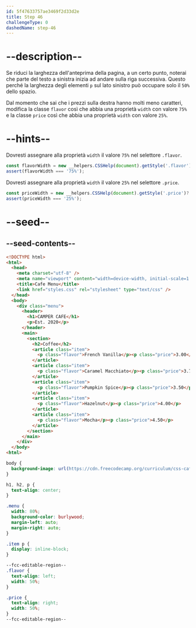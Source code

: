 ```yaml
---
id: 5f47633757ae3469f2d33d2e
title: Step 46
challengeType: 0
dashedName: step-46
---
```


# --description--

Se riduci la larghezza dell'anteprima della pagina, a un certo punto, noterai che parte del testo a sinistra inizia ad andare sulla riga successiva. Questo perché la larghezza degli elementi `p` sul lato sinistro può occupare solo il `50%` dello spazio.

Dal momento che sai che i prezzi sulla destra hanno molti meno caratteri, modifica la classe `flavor` così che abbia una proprietà `width` con valore `75%` e la classe `price` così che abbia una proprietà `width` con valore `25%`.

# --hints--

Dovresti assegnare alla proprietà `width` il valore `75%` nel selettore `.flavor`.

```js
const flavorWidth = new __helpers.CSSHelp(document).getStyle('.flavor')?.getPropertyValue('width');
assert(flavorWidth === '75%');
```

Dovresti assegnare alla proprietà `width` il valore `25%` nel selettore `.price`.

```js
const priceWidth = new __helpers.CSSHelp(document).getStyle('.price')?.getPropertyValue('width');
assert(priceWidth === '25%');
```

# --seed--

## --seed-contents--

```html
<!DOCTYPE html>
<html>
  <head>
    <meta charset="utf-8" />
    <meta name="viewport" content="width=device-width, initial-scale=1.0" />
    <title>Cafe Menu</title>
    <link href="styles.css" rel="stylesheet" type="text/css" />
  </head>
  <body>
    <div class="menu">
      <header>
        <h1>CAMPER CAFE</h1>
        <p>Est. 2020</p>
      </header>
      <main>
        <section>
          <h2>Coffee</h2>
          <article class="item">
            <p class="flavor">French Vanilla</p><p class="price">3.00</p>
          </article>
          <article class="item">
            <p class="flavor">Caramel Macchiato</p><p class="price">3.75</p>
          </article>
          <article class="item">
            <p class="flavor">Pumpkin Spice</p><p class="price">3.50</p>
          </article>
          <article class="item">
            <p class="flavor">Hazelnut</p><p class="price">4.00</p>
          </article>
          <article class="item">
            <p class="flavor">Mocha</p><p class="price">4.50</p>
          </article>
        </section>
      </main>
    </div>
  </body>
<html>
```

```css
body {
  background-image: url(https://cdn.freecodecamp.org/curriculum/css-cafe/beans.jpg);
}

h1, h2, p {
  text-align: center;
}

.menu {
  width: 80%;
  background-color: burlywood;
  margin-left: auto;
  margin-right: auto;
}

.item p {
  display: inline-block;
}

--fcc-editable-region--
.flavor {
  text-align: left;
  width: 50%;
}

.price {
  text-align: right;
  width: 50%;
}
--fcc-editable-region--
```

